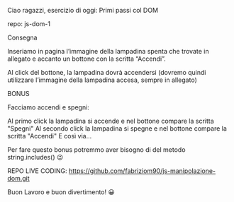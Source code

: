 Ciao ragazzi,
esercizio di oggi: Primi passi col DOM

repo: js-dom-1

Consegna

Inseriamo in pagina l’immagine della lampadina spenta che trovate in allegato e accanto un bottone con la scritta “Accendi”.

Al click del bottone, la lampadina dovrà accendersi (dovremo quindi utilizzare l’immagine della lampadina accesa, sempre in allegato)

BONUS

Facciamo accendi e spegni:

Al primo click la lampadina si accende e nel bottone compare la scritta "Spegni"
Al secondo click la lampadina si spegne e nel bottone compare la scritta "Accendi"
E così via...

Per fare questo bonus potremmo aver bisogno di del metodo string.includes() 😉

REPO LIVE CODING: https://github.com/fabriziom90/js-manipolazione-dom.git

Buon Lavoro e buon divertimento! 😀
